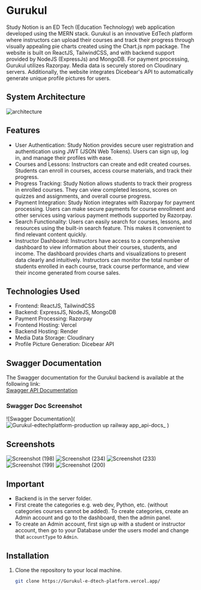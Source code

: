# Gurukul

Study Notion is an ED Tech (Education Technology) web application developed using the MERN stack. Gurukul is an innovative EdTech platform where instructors can upload their courses and track their progress through visually appealing pie charts created using the Chart.js npm package. The website is built on ReactJS, TailwindCSS, and with backend support provided by NodeJS (ExpressJs) and MongoDB. For payment processing, Gurukul utilizes Razorpay. Media data is securely stored on Cloudinary servers. Additionally, the website integrates Dicebear's API to automatically generate unique profile pictures for users.

## System Architecture
![architecture](https://github.com/Abhay-yadav966/Gurukul/assets/115336330/4d0f609e-feac-4265-aa82-52a6a1cf5aad)

## Features
- User Authentication: Study Notion provides secure user registration and authentication using JWT (JSON Web Tokens). Users can sign up, log in, and manage their profiles with ease.
- Courses and Lessons: Instructors can create and edit created courses. Students can enroll in courses, access course materials, and track their progress.
- Progress Tracking: Study Notion allows students to track their progress in enrolled courses. They can view completed lessons, scores on quizzes and assignments, and overall course progress.
- Payment Integration: Study Notion integrates with Razorpay for payment processing. Users can make secure payments for course enrollment and other services using various payment methods supported by Razorpay.
- Search Functionality: Users can easily search for courses, lessons, and resources using the built-in search feature. This makes it convenient to find relevant content quickly.
- Instructor Dashboard: Instructors have access to a comprehensive dashboard to view information about their courses, students, and income. The dashboard provides charts and visualizations to present data clearly and intuitively. Instructors can monitor the total number of students enrolled in each course, track course performance, and view their income generated from course sales.

## Technologies Used
- Frontend: ReactJS, TailwindCSS
- Backend: ExpressJS, NodeJS, MongoDB
- Payment Processing: Razorpay
- Frontend Hosting: Vercel
- Backend Hosting: Render
- Media Data Storage: Cloudinary
- Profile Picture Generation: Dicebear API

## Swagger Documentation
The Swagger documentation for the Gurukul backend is available at the following link:  
[Swagger API Documentation](https://Gurukul-edtechplatform-production.up.railway.app/api-docs/)

### Swagger Doc Screenshot
![Swagger Documentation](![Gurukul-edtechplatform-production up railway app_api-docs_](https://github.com/user-attachments/assets/aee45358-5df5-4de7-8dd3-6f9281eeadfc)
) <!-- Add your Swagger doc image here -->

## Screenshots
![Screenshot (198)](https://github.com/Abhay-yadav966/Gurukul/assets/115336330/9412db4c-0d21-405b-967c-3e39c5c5c534)
![Screenshot (234)](https://github.com/Abhay-yadav966/Travel-agency-website/assets/115336330/986f473b-3db2-421a-b4c1-a062c5eb7a86)
![Screenshot (233)](https://github.com/Abhay-yadav966/Gurukul/assets/115336330/bb32c363-6dd2-4ca2-af4e-4bad4c864303)
![Screenshot (199)](https://github.com/Abhay-yadav966/Gurukul/assets/115336330/6106d60f-c0c1-43cc-8da5-f88e28d9bd4d)
![Screenshot (200)](https://github.com/Abhay-yadav966/Gurukul/assets/115336330/b4e0d291-ff35-4332-98c5-6d2f174fe58d)

## Important
- Backend is in the server folder.
- First create the categories e.g. web dev, Python, etc. (without categories courses cannot be added). To create categories, create an Admin account and go to the dashboard, then the admin panel.
- To create an Admin account, first sign up with a student or instructor account, then go to your Database under the users model and change that `accountType` to `Admin`.

## Installation
1. Clone the repository to your local machine.
   ```bash
   git clone https://Gurukul-e-dtech-platform.vercel.app/
